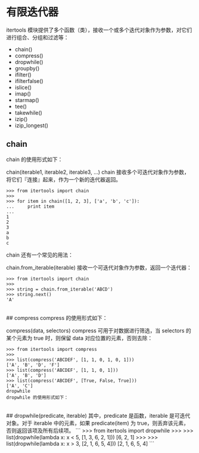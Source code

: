 # 有限迭代器

itertools 模块提供了多个函数（类），接收一个或多个迭代对象作为参数，对它们进行组合、分组和过滤等：

- chain()
- compress()
- dropwhile()
- groupby()
- ifilter()
- ifilterfalse()
- islice()
- imap()
- starmap()
- tee()
- takewhile()
- izip()
- izip_longest()


## chain
chain 的使用形式如下：

chain(iterable1, iterable2, iterable3, ...)
chain 接收多个可迭代对象作为参数，将它们『连接』起来，作为一个新的迭代器返回。
```
>>> from itertools import chain
>>>
>>> for item in chain([1, 2, 3], ['a', 'b', 'c']):
...     print item
...
1
2
3
a
b
c
```

chain 还有一个常见的用法：

chain.from_iterable(iterable)
接收一个可迭代对象作为参数，返回一个迭代器：
```
>>> from itertools import chain
>>>
>>> string = chain.from_iterable('ABCD')
>>> string.next()
'A'
```
<br>
## compress
compress 的使用形式如下：

compress(data, selectors)
compress 可用于对数据进行筛选，当 selectors 的某个元素为 true 时，则保留 data 对应位置的元素，否则去除：
```
>>> from itertools import compress
>>>
>>> list(compress('ABCDEF', [1, 1, 0, 1, 0, 1]))
['A', 'B', 'D', 'F']
>>> list(compress('ABCDEF', [1, 1, 0, 1]))
['A', 'B', 'D']
>>> list(compress('ABCDEF', [True, False, True]))
['A', 'C']
dropwhile
dropwhile 的使用形式如下：
```
<br>
## dropwhile(predicate, iterable)
其中，predicate 是函数，iterable 是可迭代对象。对于 iterable 中的元素，如果 predicate(item) 为 true，则丢弃该元素，否则返回该项及所有后续项。
```
>>> from itertools import dropwhile
>>>
>>> list(dropwhile(lambda x: x < 5, [1, 3, 6, 2, 1]))
[6, 2, 1]
>>>
>>> list(dropwhile(lambda x: x > 3, [2, 1, 6, 5, 4]))
[2, 1, 6, 5, 4]
```

